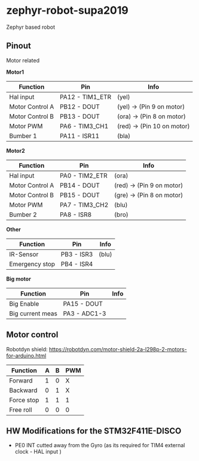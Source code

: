 # zephyr-robot-supa2019
Zephyr based robot


## Pinout

Motor related

**Motor1**

| Function        |    Pin           |   Info  |
| -------------   | ---------------- | ------- |
| Hal input       | PA12 - TIM1_ETR   | (yel) |
| Motor Control A | PB12 - DOUT       | (yel) -> (Pin 9 on motor) |
| Motor Control B | PB13 - DOUT      | (ora) -> (Pin 8 on motor) |
| Motor PWM       | PA6 - TIM3_CH1  | (red) -> (Pin 10 on motor) |
| Bumber 1        | PA11 - ISR11       | (bla) |

**Motor2**

| Function        |    Pin           |   Info  |
| --------------- | ---------------- | ----- |
| Hal input       | PA0  - TIM2_ETR  | (ora) |
| Motor Control A | PB14 - DOUT      | (red) -> (Pin 9 on motor) |
| Motor Control B | PB15 - DOUT      | (gre) -> (Pin 8 on motor) |
| Motor PWM       | PA7  - TIM3_CH2  | (blu) |
| Bumber 2        | PA8 - ISR8       | (bro) |


**Other**

| Function        |    Pin           |   Info  |
| --------------- | ---------------- | ----- |
| IR-Sensor       | PB3 - ISR3       | (blu) |
| Emergency stop  | PB4 - ISR4       |  |

**Big motor**

| Function        |    Pin           |   Info  |
| --------------- | ---------------- | ----- |
| Big Enable      | PA15 - DOUT       |  |
| Big current meas| PA3 - ADC1-3    |  |


## Motor control

Robotdyn shield: https://robotdyn.com/motor-shield-2a-l298p-2-motors-for-arduino.html

| Function        | A  |  B | PWM  |
| --------------- | -- | -- | ---  |
| Forward         | 1  | 0  |  X   |
| Backward        | 0  | 1  |  X   |
| Force stop      | 1  | 1  |  1   |
| Free roll       | 0  | 0  |  0   |




## HW Modifications for the STM32F411E-DISCO
* PE0 INT cutted away from the Gyro (as its required for TIM4 external clock - HAL input )
